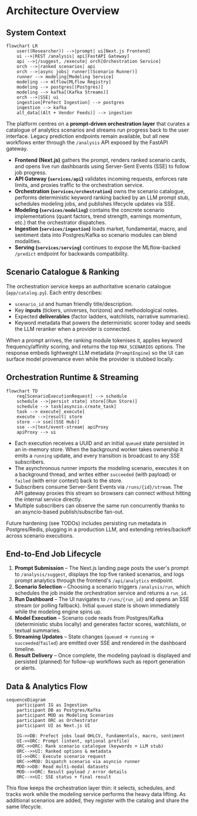 # Architecture Overview

## System Context

```mermaid
flowchart LR
    user((Researcher)) -->|prompt| ui[Next.js Frontend]
    ui -->|REST /analysis| api[FastAPI Gateway]
    api -->|/suggest, /execute| orch[Orchestration Service]
    orch -->|ranked scenarios| api
    orch -->|async jobs| runner[(Scenario Runner)]
    runner --> modeling[Modeling Service]
    modeling --> mlflow[MLflow Registry]
    modeling --> postgres[(Postgres)]
    modeling --> kafka[(Kafka Streams)]
    orch -->|SSE| ui
    ingestion[Prefect Ingestion] --> postgres
    ingestion --> kafka
    alt_data[(Alt + Vendor Feeds)] --> ingestion
```

The platform centres on a **prompt-driven orchestration layer** that curates a
catalogue of analytics scenarios and streams run progress back to the user
interface. Legacy prediction endpoints remain available, but all new workflows
enter through the `/analysis` API exposed by the FastAPI gateway.

- **Frontend (Next.js)** gathers the prompt, renders ranked scenario cards, and
  opens live run dashboards using Server-Sent Events (SSE) to follow job
  progress.
- **API Gateway (`services/api`)** validates incoming requests, enforces
  rate limits, and proxies traffic to the orchestration service.
- **Orchestration (`services/orchestration`)** owns the scenario catalogue,
  performs deterministic keyword ranking backed by an LLM prompt stub, schedules
  modeling jobs, and publishes lifecycle updates via SSE.
- **Modeling (`services/modeling`)** contains the concrete scenario
  implementations (quant factors, trend strength, earnings momentum, etc.) that
  the orchestrator dispatches.
- **Ingestion (`services/ingestion`)** loads market, fundamental, macro, and
  sentiment data into Postgres/Kafka so scenario modules can blend modalities.
- **Serving (`services/serving`)** continues to expose the MLflow-backed
  `/predict` endpoint for backwards compatibility.

## Scenario Catalogue & Ranking

The orchestration service keeps an authoritative scenario catalogue
(`app/catalog.py`). Each entry describes:

- `scenario_id` and human friendly title/description.
- Key **inputs** (tickers, universes, horizons) and methodological notes.
- Expected **deliverables** (factor ladders, watchlists, narrative summaries).
- Keyword metadata that powers the deterministic scorer today and seeds the LLM
  reranker when a provider is connected.

When a prompt arrives, the ranking module tokenises it, applies keyword
frequency/affinity scoring, and returns the top `MAX_SCENARIOS` options. The
response embeds lightweight LLM metadata (`PromptEngine`) so the UI can surface
model provenance even while the provider is stubbed locally.

## Orchestration Runtime & Streaming

```mermaid
flowchart TD
    req[ScenarioExecutionRequest] --> schedule
    schedule -->|persist state| store[(Run Store)]
    schedule --> task[asyncio.create_task]
    task --> execute[_execute]
    execute -->|result| store
    store --> sse[(SSE Hub)]
    sse -->|text/event-stream| apiProxy
    apiProxy --> ui
```

- Each execution receives a UUID and an initial `queued` state persisted in an
  in-memory store. When the background worker takes ownership it emits a
  `running` update, and every transition is broadcast to any SSE subscribers.
- The asynchronous runner imports the modeling scenario, executes it on a
  background thread, and writes either `succeeded` (with payload) or `failed`
  (with error context) back to the store.
- Subscribers consume Server-Sent Events via `/runs/{id}/stream`. The API
  gateway proxies this stream so browsers can connect without hitting the
  internal service directly.
- Multiple subscribers can observe the same run concurrently thanks to an
  asyncio-based publish/subscribe fan-out.

Future hardening (see TODOs) includes persisting run metadata in Postgres/Redis,
plugging in a production LLM, and extending retries/backoff across scenario
executions.

## End-to-End Job Lifecycle

1. **Prompt Submission** – The Next.js landing page posts the user's prompt to
   `/analysis/suggest`, displays the top five ranked scenarios, and logs prompt
   analytics through the frontend's `/api/analytics` endpoint.
2. **Scenario Selection** – Choosing a scenario triggers `/analysis/run`, which
   schedules the job inside the orchestration service and returns a `run_id`.
3. **Run Dashboard** – The UI navigates to `/runs/{run_id}` and opens an SSE
   stream (or polling fallback). Initial `queued` state is shown immediately
   while the modeling engine spins up.
4. **Model Execution** – Scenario code reads from Postgres/Kafka (deterministic
   stubs locally) and generates factor scores, watchlists, or textual summaries.
5. **Streaming Updates** – State changes (`queued` → `running` →
   `succeeded`/`failed`) are
   emitted over SSE and rendered in the dashboard timeline.
6. **Result Delivery** – Once complete, the modeling payload is displayed and
   persisted (planned) for follow-up workflows such as report generation or
   alerts.

## Data & Analytics Flow

```mermaid
sequenceDiagram
    participant IG as Ingestion
    participant DB as Postgres/Kafka
    participant MOD as Modeling Scenarios
    participant ORC as Orchestrator
    participant UI as Next.js UI

    IG->>DB: Prefect jobs load OHLCV, fundamentals, macro, sentiment
    UI->>ORC: Prompt (intent, optional profile)
    ORC->>ORC: Rank scenario catalogue (keywords + LLM stub)
    ORC-->>UI: Ranked options & metadata
    UI->>ORC: Execute scenario request
    ORC->>MOD: Dispatch scenario via asyncio runner
    MOD->>DB: Read multi-modal datasets
    MOD-->>ORC: Result payload / error details
    ORC-->>UI: SSE status + final result
```

This flow keeps the orchestration layer thin: it selects, schedules, and tracks
work while the modeling service performs the heavy data lifting. As additional
scenarios are added, they register with the catalog and share the same lifecycle.
